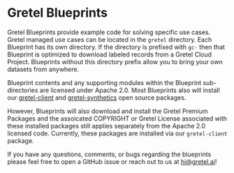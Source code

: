 # Gretel Blueprints

Gretel Blueprints provide example code for solving specific use cases. Gretel managed use cases can be located in the 
`gretel` directory. Each Blueprint has its own directory. If the directory is prefixed with `gc-` then that Blueprint is 
optimized to download labeled records from a Gretel Cloud Project. Blueprints without this directory prefix allow you to
bring your own datasets from anywhere.

Blueprint contents and any supporting modules within the Blueprint sub-directories are licensed under Apache 2.0.  Most Blueprints also will install our [gretel-client](https://github.com/gretelai/gretel-python-client) and [gretel-synthetics](https://github.com/gretelai/gretel-synthetics) open source packages.

However, Blueprints will also download and install the Gretel Premium Packages and the assoicated COPYRIGHT or Gretel License associated with these installed packages still applies separately from the Apache 2.0 licensed code.  Currently, these packages are installed via our `gretel-client` package.

If you have any questions, comments, or bugs regarding the blueprints please feel free to open a GitHub issue or reach out to us at hi@gretel.ai!
